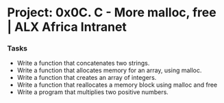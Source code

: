 <h1>Project: 0x0C. C - More malloc, free | ALX Africa Intranet </h1>
<h3>Tasks </h3>
<ul>
<li>Write a function that concatenates two strings. </li>
<li>Write a function that allocates memory for an array, using malloc. </li>
<li>Write a function that creates an array of integers. </li>
<li>Write a function that reallocates a memory block using malloc and free </li>
<li>Write a program that multiplies two positive numbers.</li>
</ul>
